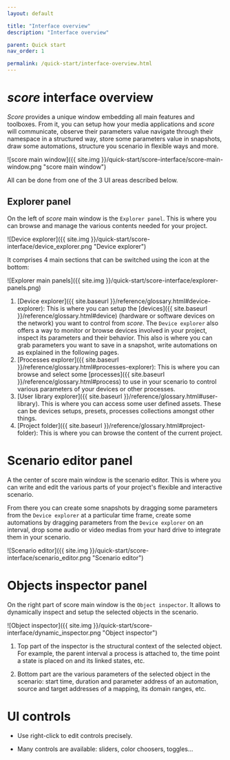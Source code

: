 ```yaml
---
layout: default

title: "Interface overview"
description: "Interface overview"

parent: Quick start
nav_order: 1

permalink: /quick-start/interface-overview.html
---
```


# *score* interface overview

*Score* provides a unique window embedding all main features and toolboxes. From it, you can setup how your media applications and *score* will communicate, observe their parameters value navigate through their namespace in a structured way, store some parameters value in snapshots, draw some automations, structure you scenario in flexible ways and more.

![score main window]({{ site.img }}/quick-start/score-interface/score-main-window.png "score main window")

All can be done from one of the 3 UI areas described below.

## Explorer panel

On the left of *score* main window is the `Explorer panel`. This is where you can browse and manage the various contents needed for your project.

![Device explorer]({{ site.img }}/quick-start/score-interface/device_explorer.png "Device explorer")

It comprises 4 main sections that can be switched using the icon at the bottom:

![Explorer main panels]({{ site.img }}/quick-start/score-interface/explorer-panels.png)

1. [Device explorer]({{ site.baseurl }}/reference/glossary.html#device-explorer): This is where you can setup the [devices]({{ site.baseurl }}/reference/glossary.html#device) (hardware or software devices on the network) you want to control from *score*.
  The `Device explorer` also offers a way to monitor or browse devices involved in your project, inspect its parameters and their behavior.
  This also is where you can grab parameters you want to save in a snapshot, write automations on as explained in the following pages.
2. [Processes explorer]({{ site.baseurl }}/reference/glossary.html#processes-explorer): This is where you can browse and select some [processes]({{ site.baseurl }}/reference/glossary.html#process) to use in your scenario to control various parameters of your devices or other processes.
3. [User library explorer]({{ site.baseurl }}/reference/glossary.html#user-library). This is where you can access some user defined assets. These can be devices setups, presets, processes collections amongst other things.
4. [Project folder]({{ site.baseurl }}/reference/glossary.html#project-folder): This is where you can browse the content of the current project.


# Scenario editor panel

A the center of score main window is the scenario editor. This is where you can write and edit the various parts of your project's flexible and interactive scenario.

From there you can create some snapshots by dragging some parameters from the `Device explorer` at a particular time frame, create some automations by dragging parameters from the `Device explorer` on an interval, drop some audio or video medias from your hard drive to integrate them in your scenario.

![Scenario editor]({{ site.img }}/quick-start/score-interface/scenario_editor.png "Scenario editor")

# Objects inspector panel

On the right part of score main window is the `Object inspector`. It allows to dynamically inspect and setup the selected objects in the scenario.

![Object inspector]({{ site.img }}/quick-start/score-interface/dynamic_inspector.png "Object inspector")

1. Top part of the inspector is the structural context of the selected object. For example, the parent interval a process is attached to, the time point a state is placed on and its linked states, etc.

2. Bottom part are the various parameters of the selected object in the scenario: start time, duration and parameter address of an automation, source and target addresses of a mapping, its domain ranges, etc.


# UI controls

* Use right-click to edit controls precisely.

* Many controls are available: sliders, color choosers, toggles...